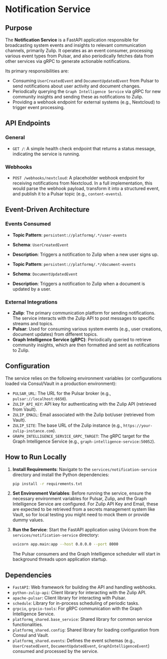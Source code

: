 # Notification Service

## Purpose

The **Notification Service** is a FastAPI application responsible for broadcasting system events and insights to relevant communication channels, primarily Zulip. It operates as an event consumer, processing various event types from Pulsar, and also periodically fetches data from other services via gRPC to generate actionable notifications.

Its primary responsibilities are:
-   Consuming `UserCreatedEvent` and `DocumentUpdatedEvent` from Pulsar to send notifications about user activity and document changes.
-   Periodically querying the `Graph Intelligence Service` via gRPC for new community insights and sending these as notifications to Zulip.
-   Providing a webhook endpoint for external systems (e.g., Nextcloud) to trigger event processing.

## API Endpoints

### General

-   `GET /`: A simple health check endpoint that returns a status message, indicating the service is running.

### Webhooks

-   `POST /webhooks/nextcloud`: A placeholder webhook endpoint for receiving notifications from Nextcloud. In a full implementation, this would parse the webhook payload, transform it into a structured event, and publish it to a Pulsar topic (e.g., `content-events`).

## Event-Driven Architecture

### Events Consumed

-   **Topic Pattern**: `persistent://platformq/.*/user-events`
-   **Schema**: `UserCreatedEvent`
-   **Description**: Triggers a notification to Zulip when a new user signs up.

-   **Topic Pattern**: `persistent://platformq/.*/document-events`
-   **Schema**: `DocumentUpdatedEvent`
-   **Description**: Triggers a notification to Zulip when a document is updated by a user.

### External Integrations

-   **Zulip**: The primary communication platform for sending notifications. The service interacts with the Zulip API to post messages to specific streams and topics.
-   **Pulsar**: Used for consuming various system events (e.g., user creations, document updates) from different topics.
-   **Graph Intelligence Service (gRPC)**: Periodically queried to retrieve community insights, which are then formatted and sent as notifications to Zulip.

## Configuration

The service relies on the following environment variables (or configurations loaded via Consul/Vault in a production environment):

-   `PULSAR_URL`: The URL for the Pulsar broker (e.g., `pulsar://localhost:6650`).
-   `ZULIP_API_KEY`: API key for authenticating with the Zulip API (retrieved from Vault).
-   `ZULIP_EMAIL`: Email associated with the Zulip bot/user (retrieved from Vault).
-   `ZULIP_SITE`: The base URL of the Zulip instance (e.g., `https://your-zulip-instance.com`).
-   `GRAPH_INTELLIGENCE_SERVICE_GRPC_TARGET`: The gRPC target for the Graph Intelligence Service (e.g., `graph-intelligence-service:50052`).

## How to Run Locally

1.  **Install Requirements**:
    Navigate to the `services/notification-service` directory and install the Python dependencies:
    ```bash
    pip install -r requirements.txt
    ```

2.  **Set Environment Variables**:
    Before running the service, ensure the necessary environment variables for Pulsar, Zulip, and the Graph Intelligence Service are configured. For Zulip API Key and Email, these are expected to be retrieved from a secrets management system like Vault, so for local testing you might need to mock them or provide dummy values.

3.  **Run the Service**:
    Start the FastAPI application using Uvicorn from the `services/notification-service` directory:
    ```bash
    uvicorn app.main:app --host 0.0.0.0 --port 8000
    ```
    The Pulsar consumers and the Graph Intelligence scheduler will start in background threads upon application startup.

## Dependencies

-   `FastAPI`: Web framework for building the API and handling webhooks.
-   `python-zulip-api`: Client library for interacting with the Zulip API.
-   `apache-pulsar`: Client library for interacting with Pulsar.
-   `schedule`: Library for in-process scheduling of periodic tasks.
-   `grpcio`, `grpcio-tools`: For gRPC communication with the Graph Intelligence Service.
-   `platformq_shared.base_service`: Shared library for common service functionalities.
-   `platformq_shared.config`: Shared library for loading configuration from Consul and Vault.
-   `platformq_shared.events`: Defines the event schemas (e.g., `UserCreatedEvent`, `DocumentUpdatedEvent`, `GraphIntelligenceEvent`) consumed and processed by the service. 